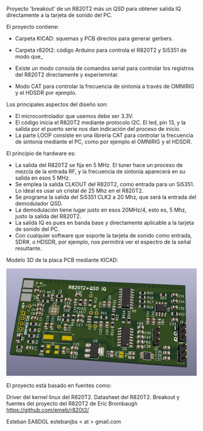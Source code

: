 Proyecto 'breakout' de un R820T2 más un QSD para obtener salida IQ directamente a la tarjeta de sonido del PC.

El proyecto contiene:

- Carpeta KICAD: squemas y PCB directos para generar gerbers.

- Carpeta r820t2: código Arduino para controla el R820T2 y Si5351 de modo que_

+ Existe un modo consola de comandos serial para controlar los registros del R820T2 directamente y experiemntar.

+ Modo CAT para controlar la frecuencia de sintonía a través de OMNIRIG y el HDSDR por ejemplo.

Los principales aspectos del diseño son:

- El microcontrolador que usemos debe ser 3.3V. 
- El código inicia el R820T2 mediante protocolo I2C. El led, pin 13, y la salida por el puerto serie nos dan indicación del proceso de inicio.
- La parte LOOP consiste en una librería CAT para controlar la frecuencia de sintonía mediante el PC, como por ejemplo el OMNIRIG y el HDSDR.

El principio de hardware es:

- La salida del R820T2 se fija en 5 MHz. El tuner hace un proceso de mezcla de la entrada RF, y la frecuencia de sintonía aparecerá en su salida en esos 5 MHz.
- Se emplea la salida CLKOUT del R820T2, como entrada para un Si5351. Lo ideal es usar un cristal de 25 Mhz en el R820T2.
- Se programa la salida del Si5351 CLK2 a 20 Mhz, que será la entrada del demodulador QSD.
- La demodulación tiene lugar justo en esos 20MHz/4, esto es, 5 Mhz, justo la salida del R820T2.
- La salida IQ es pues en banda base y directamente aplicable a la tarjeta de sonido del PC.
- Con cualquier software que soporte la tarjeta de sonido como entrada, SDR#, o HDSDR, por ejemplo, nos permitirá ver el espectro de la señal resultante.

Modelo 3D de la placa PCB mediante KICAD:

![pcb](pcb.PNG)

El proyecto está basado en fuentes como:

Driver del kernel linux del R820T2.
Datasheet del R820T2.
Breakout y fuentes del proyecto del R820T2 de Eric Brombaugh https://github.com/emeb/r820t2/

Esteban EA8DGL estebanjbs < at > gmail.com
